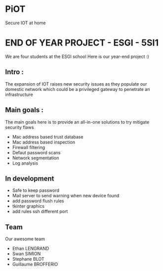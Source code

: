 # PiOT
Secure IOT at home

# END OF YEAR PROJECT - ESGI - 5SI1
We are four students at the ESGI school
Here is our year-end project
:)

## Intro :
The expansion of IOT raises new security issues as they populate our domestic network
which could be a privileged gateway to penetrate an infrastructure

## Main goals :
The main goals here is to provide an all-in-one solutions to try mitigate security flaws
- Mac address based trust database
- Mac address based inspection
- Firewall filtering
- Defaut password scans
- Network segmentation
- Log analysis

## In development
- Safe to keep password
- Mail server to send warning when new device found
- add password flush rules
- tkinter graphics
- add rules ssh different port

## Team
Our awesome team
- Ethan LENGRAND
- Swan SIMION
- Stephane BLOT
- Guillaume BROFFERIO
